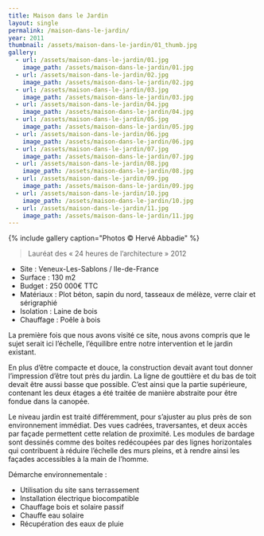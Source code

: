 ```yaml
---
title: Maison dans le Jardin
layout: single
permalink: /maison-dans-le-jardin/
year: 2011
thumbnail: /assets/maison-dans-le-jardin/01_thumb.jpg
gallery: 
  - url: /assets/maison-dans-le-jardin/01.jpg
    image_path: /assets/maison-dans-le-jardin/01.jpg
  - url: /assets/maison-dans-le-jardin/02.jpg
    image_path: /assets/maison-dans-le-jardin/02.jpg
  - url: /assets/maison-dans-le-jardin/03.jpg
    image_path: /assets/maison-dans-le-jardin/03.jpg
  - url: /assets/maison-dans-le-jardin/04.jpg
    image_path: /assets/maison-dans-le-jardin/04.jpg
  - url: /assets/maison-dans-le-jardin/05.jpg
    image_path: /assets/maison-dans-le-jardin/05.jpg
  - url: /assets/maison-dans-le-jardin/06.jpg
    image_path: /assets/maison-dans-le-jardin/06.jpg
  - url: /assets/maison-dans-le-jardin/07.jpg
    image_path: /assets/maison-dans-le-jardin/07.jpg
  - url: /assets/maison-dans-le-jardin/08.jpg
    image_path: /assets/maison-dans-le-jardin/08.jpg
  - url: /assets/maison-dans-le-jardin/09.jpg
    image_path: /assets/maison-dans-le-jardin/09.jpg
  - url: /assets/maison-dans-le-jardin/10.jpg
    image_path: /assets/maison-dans-le-jardin/10.jpg
  - url: /assets/maison-dans-le-jardin/11.jpg
    image_path: /assets/maison-dans-le-jardin/11.jpg
---
```


{% include gallery caption="Photos © Hervé Abbadie" %}


> Lauréat des « 24 heures de l’architecture » 2012

  * Site : Veneux-Les-Sablons / Ile-de-France
  * Surface : 130  m2
  * Budget : 250 000€ TTC
  * Matériaux : Plot béton, sapin du nord, tasseaux de mélèze, verre clair et sérigraphié
  * Isolation : Laine de bois
  * Chauffage : Poêle à bois

La première fois que nous avons visité ce site, nous avons compris que le sujet serait ici l’échelle, l’équilibre entre notre intervention et le jardin existant.

En plus d’être compacte et douce, la construction devait avant tout donner l’impression d’être tout près du jardin. La ligne de gouttière et du bas de toit devait être aussi basse que possible. C’est ainsi que la partie supérieure, contenant les deux étages a été traitée de manière abstraite pour être fondue dans la canopée.

Le niveau jardin est traité différemment, pour s’ajuster au plus près de son environnement immédiat. Des vues cadrées, traversantes, et deux accès par façade permettent cette relation de proximité. Les modules de bardage sont dessinés comme des boites redécoupées par des lignes horizontales qui contribuent à réduire l’échelle des murs pleins, et à rendre ainsi les façades accessibles à la main de l’homme.

Démarche environnementale :
  * Utilisation du site sans terrassement 
  * Installation électrique biocompatible 
  * Chauffage bois et solaire passif 
  * Chauffe eau solaire
  * Récupération des eaux de pluie
